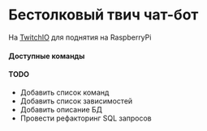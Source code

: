 # Бестолковый твич чат-бот
На [TwitchIO](https://twitchio.dev) для поднятия на RaspberryPi

#### Доступные команды


#### TODO
- Добавить список команд
- Добавить список зависимостей
- Добавить описание БД
- Провести рефакторинг SQL запросов